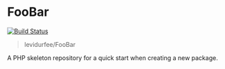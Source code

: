 # FooBar

[![Build Status](https://travis-ci.org/levidurfee/FooBar.svg?branch=master)](https://travis-ci.org/levidurfee/FooBar)

> levidurfee/FooBar

A PHP skeleton repository for a quick start when creating a new package.
